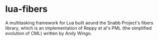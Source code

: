 # lua-fibers

A multitasking framework for Lua built aound the Snabb Project's fibers library, which is an implementation of Reppy et al's PML (the simplified evolution of CML) written by Andy Wingo.